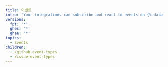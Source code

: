 ```yaml
---
title: 이벤트
intro: 'Your integrations can subscribe and react to events on {% data variables.product.prodname_dotcom %}.'
versions:
  fpt: '*'
  ghes: '*'
  ghae: '*'
topics:
  - Events
children:
  - /github-event-types
  - /issue-event-types
---
```


